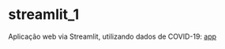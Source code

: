 # streamlit_1
Aplicação web via Streamlit, utilizando dados de COVID-19:
[app](https://share.streamlit.io/ralmeidati/streamlit_1/main/app.py)
